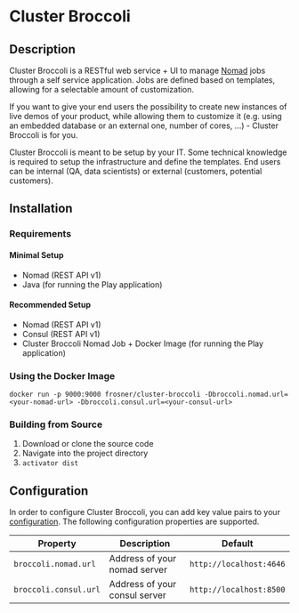 # Cluster Broccoli

## Description

Cluster Broccoli is a RESTful web service + UI to manage [Nomad](https://www.nomadproject.io) jobs through a self service application. Jobs are defined based on templates, allowing for a selectable amount of customization.

If you want to give your end users the possibility to create new instances of live demos of your product, while allowing them to customize it (e.g. using an embedded database or an external one, number of cores, ...) - Cluster Broccoli is for you.

Cluster Broccoli is meant to be setup by your IT. Some technical knowledge is required to setup the infrastructure and define the templates. End users can be internal (QA, data scientists) or external (customers, potential customers).

## Installation

### Requirements

#### Minimal Setup

- Nomad (REST API v1)
- Java (for running the Play application)

#### Recommended Setup

- Nomad (REST API v1)
- Consul (REST API v1)
- Cluster Broccoli Nomad Job + Docker Image (for running the Play application)

### Using the Docker Image

`docker run -p 9000:9000 frosner/cluster-broccoli -Dbroccoli.nomad.url=<your-nomad-url> -Dbroccoli.consul.url=<your-consul-url>`

### Building from Source

1. Download or clone the source code
2. Navigate into the project directory
3. `activator dist`

## Configuration

In order to configure Cluster Broccoli, you can add key value pairs to your [configuration](https://www.playframework.com/documentation/2.4.x/Configuration).
The following configuration properties are supported.

| Property | Description | Default |
| -------- | ----------- | ------- |
| `broccoli.nomad.url` | Address of your nomad server | `http://localhost:4646` |
| `broccoli.consul.url` | Address of your consul server | `http://localhost:8500` |
